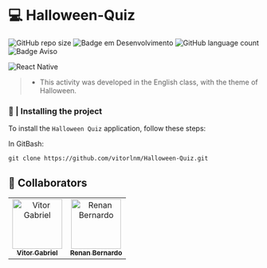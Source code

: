 # 💻 Halloween-Quiz

![GitHub repo size](https://img.shields.io/github/repo-size/vitorlnm/Halloween-Quiz?style=for-the-badge)
![Badge em Desenvolvimento](http://img.shields.io/static/v1?label=STATUS&message=COMPLETE&color=3CB371&style=for-the-badge)
![GitHub language count](https://img.shields.io/github/languages/count/vitorlnm/Halloween-Quiz?style=for-the-badge)
![Badge Aviso](https://img.shields.io/static/v1?label=Count%20Commits&message=5&color=FF8C00&style=for-the-badge)

<img src="https://images.pexels.com/photos/5634767/pexels-photo-5634767.jpeg?auto=compress&cs=tinysrgb&w=1260&h=750&dpr=2" alt="React Native">

> - This activity was developed in the English class, with the theme of Halloween.

### 🚀 | Installing the project

To install the `Halloween Quiz` application, follow these steps:

In GitBash:

```
git clone https://github.com/vitorlnm/Halloween-Quiz.git
```
## 🤝 Collaborators

<table>
  <tr>
  <td align="center">
      <a href="#" title="Vitor Gabriel">
        <img src="https://avatars.githubusercontent.com/u/79713907?v=4" width="100px;" alt="Vitor Gabriel"/><br>
        <sub>
          <b>Vitor Gabriel</b>
        </sub>
      </a>
    </td>

<td align="center">
      <a href="#" title="Renan Bernardo">
        <img src="https://cdn.discordapp.com/attachments/1204827550946168884/1299534491320320081/412695563_1429922514263509_8172059649901029130_n.png?ex=671d8d4e&is=671c3bce&hm=1820d12bb760755f715c4177039a19f66acfa9feeabb055846a94ac298a3fe1f&" width="100px;" alt="Renan Bernardo"/><br>
        <sub>
          <b>Renan Bernardo</b>
        </sub>
      </a>
    </td>
  </tr>

</table>
